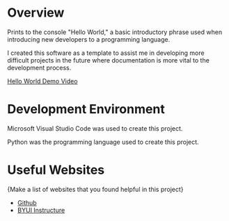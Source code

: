 # Overview

Prints to the console "Hello World," a basic introductory phrase used when introducing new developers to a programming language.

I created this software as a template to assist me in developing more difficult projects in the future where documentation is more vital to the development process.

[Hello World Demo Video](https://youtu.be/TYWdr7C5cnw)

# Development Environment

Microsoft Visual Studio Code was used to create this project.

Python was the programming language used to create this project.

# Useful Websites

{Make a list of websites that you found helpful in this project}
* [Github](https://github.com/)
* [BYUI Instructure](https://byui.instructure.com/)
